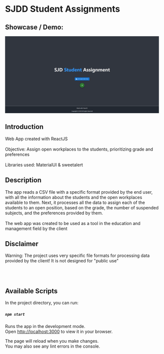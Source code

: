 # SJDD Student Assignments

## Showcase / Demo:
![](GIF_SJD.gif)

## Introduction
Web App created with ReactJS<br>
<br>
Objective: Assign open workplaces to the students, prioritizing grade and preferences<br>
<br>
Libraries used: MaterialUI & sweetalert


## Description
The app reads a CSV file with a specific format provided by the end user, with all the information about the students and the open workplaces available to them. Next, it processes all the data to assign each of the students to an open position, based on the grade, the number of suspended subjects, and the preferences provided by them.<br>
<br>
The web app was created to be used as a tool in the education and management field by the client<br>

## Disclaimer
Warning: The project uses very specific file formats for processing data provided by the client! It is not designed for "public use"<br>

<br>
<br>


## Available Scripts

In the project directory, you can run:

##### `npm start`

Runs the app in the development mode.\
Open [http://localhost:3000](http://localhost:3000) to view it in your browser.

The page will reload when you make changes.\
You may also see any lint errors in the console.
